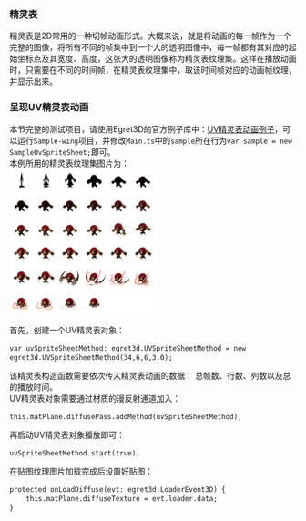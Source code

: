      
### 精灵表   
精灵表是2D常用的一种切帧动画形式。大概来说，就是将动画的每一帧作为一个完整的图像，将所有不同的帧集中到一个大的透明图像中，每一帧都有其对应的起始坐标点及其宽度、高度，这张大的透明图像称为精灵表纹理集。这样在播放动画时，只需要在不同的时间帧，在精灵表纹理集中，取该时间帧对应的动画帧纹理，并显示出来。      

### 呈现UV精灵表动画      
本节完整的测试项目，请使用Egret3D的官方例子库中：[UV精灵表动画例子](https://github.com/egret-labs/egret-3d/blob/master/Sample-wing/src/SampleUvSpriteSheet.ts)，可以运行`Sample-wing`项目，并修改`Main.ts`中的`sample`所在行为`var sample = new SampleUvSpriteSheet;`即可。            
本例所用的精灵表纹理集图片为：   
![image](575cd8fe67128.png)    


首先，创建一个UV精灵表对象：    
```
var uvSpriteSheetMethod: egret3d.UVSpriteSheetMethod = new egret3d.UVSpriteSheetMethod(34,6,6,3.0);
```
该精灵表构造函数需要依次传入精灵表动画的数据： 总帧数、行数、列数以及总的播放时间。    
UV精灵表对象需要通过材质的漫反射通道加入：    
```
this.matPlane.diffusePass.addMethod(uvSpriteSheetMethod);
```   
再启动UV精灵表对象播放即可：   
```
uvSpriteSheetMethod.start(true);
```
在贴图纹理图片加载完成后设置好贴图：  
```
protected onLoadDiffuse(evt: egret3d.LoaderEvent3D) {
	this.matPlane.diffuseTexture = evt.loader.data;
}
```    
